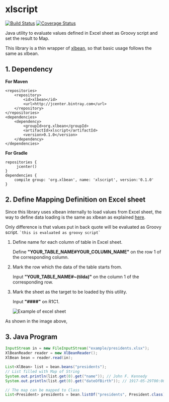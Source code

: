 # xlscript

[![Build Status](https://travis-ci.org/aji3/xlscript.svg?branch=master)](https://travis-ci.org/aji3/xlscript)
[![Coverage Status](https://coveralls.io/repos/github/aji3/xlscript/badge.svg?branch=master)](https://coveralls.io/github/aji3/xlscript?branch=master)

Java utility to evaluate values defined in Excel sheet as Groovy script and set the result to Map.

This library is a thin wrapper of [xlbean](https://github.com/aji3/xlbean), so that basic usage follows the same as xlbean.

## 1. Dependency

**For Maven**
```
<repositories>
    <repository>
        <id>xlbean</id>
        <url>http://jcenter.bintray.com</url>
    </repository>
</repositories>
<dependencies>
    <dependency>
        <groupId>org.xlbean</groupId>
        <artifactId>xlscript</artifactId>
        <version>0.1.0</version>
    </dependency>
</dependencies>
```

**For Gradle**
```
repositories {
     jcenter()
}
dependencies {
    compile group: 'org.xlbean', name: 'xlscript', version:'0.1.0'
}
```

## 2. Define Mapping Definition on Excel sheet

Since this library uses xlbean internally to load values from Excel sheet, the way to define data loading is the same as xlbean as explained [here](https://github.com/aji3/xlbean/wiki).

Only difference is that values put in back quote will be evaluated as Groovy script. ``` `this is evaluated as groovy script` ```

1. Define name for each column of table in Excel sheet.

    Define **"YOUR_TABLE_NAME#YOUR_COLUMN_NAME"** on the row 1 of the corresponding column.

2. Mark the row which the data of the table starts from.

    Input **"YOUR_TABLE_NAME#~(tilda)"** on the column 1 of the corresponding row.

3. Mark the sheet as the target to be loaded by this utility.

    Input **"####"** on R1C1.

    ![Example of excel sheet](https://user-images.githubusercontent.com/23234132/29244923-4f5cba56-8002-11e7-929d-617a9ea38d83.png "Excelシートの例")

As shown in the image above, 

## 3. Java Program
```java
InputStream in = new FileInputStream("example/presidents.xlsx");
XlBeanReader reader = new XlBeanReader();
XlBean bean = reader.read(in);

List<XlBean> list = bean.beans("presidents");
// List filled with Map of String
System.out.println(list.get(0).get("name")); // John F. Kennedy
System.out.println(list.get(0).get("dateOfBirth")); // 1917-05-29T00:00:00.000

// The map can be mapped to Class
List<President> presidents = bean.listOf("presidents", President.class);
```




